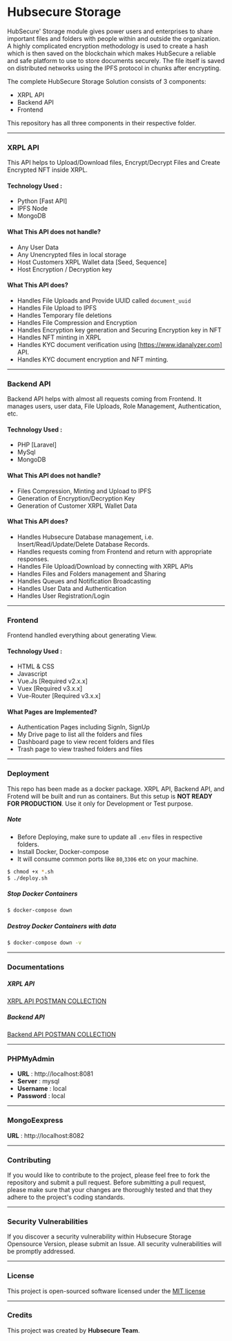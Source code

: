 # Hubsecure Storage


HubSecure' Storage module gives power users and enterprises to share important files and folders with people within and outside the organization. A highly complicated encryption methodology is used to create a hash which is then saved on the blockchain which makes HubSecure a reliable and safe platform to use to store documents securely. The file itself is saved on distributed networks using the IPFS protocol in chunks after encrypting.

The complete HubSecure Storage Solution consists of 3 components:

* XRPL API
* Backend API
* Frontend

This repository has all three components in their respective folder.
___

### XRPL API

This API helps to Upload/Download files, Encrypt/Decrypt Files and Create Encrypted NFT inside XRPL.

#### Technology Used :

* Python [Fast API]
* IPFS Node
* MongoDB

#### What This API does not handle?

* Any User Data
* Any Unencrypted files in local storage
* Host Customers XRPL Wallet data [Seed, Sequence]
* Host Encryption / Decryption key

#### What This API does?

* Handles File Uploads and Provide UUID called `document_uuid`
* Handles File Upload to IPFS
* Handles Temporary file deletions
* Handles File Compression and Encryption
* Handles Encryption key generation and Securing Encryption key in NFT 
* Handles NFT minting in XRPL 
* Handles KYC document verification using [https://www.idanalyzer.com] API.
* Handles KYC document encryption and NFT minting.

___

### Backend API

Backend API helps with almost all requests coming from Frontend. It manages users, user data, File Uploads, Role Management, Authentication, etc.

#### Technology Used :

* PHP [Laravel]
* MySql
* MongoDB

#### What This API does not handle?

* Files Compression, Minting and Upload to IPFS
* Generation of Encryption/Decryption Key
* Generation of Customer XRPL Wallet Data

#### What This API does?

* Handles Hubsecure Database management, i.e. Insert/Read/Update/Delete Database Records.
* Handles requests coming from Frontend and return with appropriate responses.
* Handles File Upload/Download by connecting with XRPL APIs
* Handles Files and Folders management and Sharing
* Handles Queues and Notification Broadcasting
* Handles User Data and Authentication
* Handles User Registration/Login

___

### Frontend

Frontend handled everything about generating View.

#### Technology Used :

* HTML & CSS
* Javascript
* Vue.Js [Required v2.x.x]
* Vuex [Required v3.x.x]
* Vue-Router [Required v3.x.x]

#### What Pages are Implemented?

* Authentication Pages including SignIn, SignUp
* My Drive page to list all the folders and files
* Dashboard page to view recent folders and files
* Trash page to view trashed folders and files

___

### Deployment

This repo has been made as a docker package. XRPL API, Backend API, and Frotend will be built and run as containers. But this setup is **NOT READY FOR PRODUCTION**. Use it only for Development or Test purpose.

##### Note

* Before Deploying, make sure to update all `.env` files in respective folders.
* Install Docker, Docker-compose
* It will consume common ports like `80`,`3306` etc on your machine.

```bash
$ chmod +x *.sh
$ ./deploy.sh
```

##### Stop Docker Containers

```bash
$ docker-compose down
```

##### Destroy Docker Containers with data

```bash
$ docker-compose down -v
```
___

### Documentations

##### XRPL API

[XRPL API POSTMAN COLLECTION](https://github.com/EdienAS/Hubsecure_storage/tree/master/xrpl_api/postman_collection)

##### Backend API

[Backend API POSTMAN COLLECTION](https://github.com/EdienAS/Hubsecure_storage/tree/master/storage_app/documents)

___

###  PHPMyAdmin

* **URL** : http://localhost:8081
* **Server** : mysql
* **Username** : local
* **Password** : local

___

###  MongoEexpress

**URL** : http://localhost:8082

___

###  Contributing

If you would like to contribute to the project, please feel free to fork the repository and submit a pull request. Before submitting a pull request, please make sure that your changes are thoroughly tested and that they adhere to the project's coding standards.

___

### Security Vulnerabilities

If you discover a security vulnerability within Hubsecure Storage Opensource Version, please submit an Issue. All security vulnerabilities will be promptly addressed.

___

### License

This project is open-sourced software licensed under the [MIT license](https://opensource.org/license/mit/)

___

### Credits

This project was created by **Hubsecure Team**.
